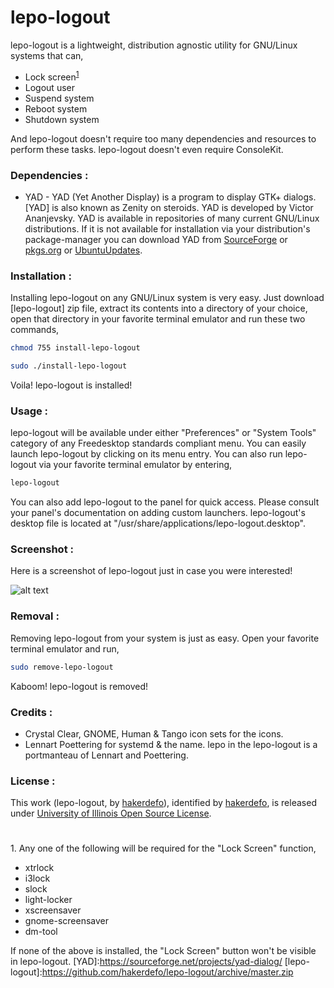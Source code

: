 # lepo-logout
lepo-logout is a lightweight, distribution agnostic utility for GNU/Linux systems that can,

- Lock screen<sup>[1](#footnote)</sup>
- Logout user
- Suspend system
- Reboot system
- Shutdown system

And lepo-logout doesn't require too many dependencies and resources to perform these tasks. lepo-logout doesn't even require ConsoleKit.


### Dependencies :
- YAD - YAD (Yet Another Display) is a program to display GTK+ dialogs. [YAD] is also known as Zenity on steroids. YAD is developed by Victor Ananjevsky. YAD is available in repositories of many current GNU/Linux distributions. If it is not available for installation via your distribution's package-manager you can download YAD from [SourceForge](https://sourceforge.net/projects/yad-dialog/) or [pkgs.org](http://pkgs.org/download/yad) or [UbuntuUpdates](http://www.ubuntuupdates.org/package_metas?exact_match=1&q=yad).


### Installation :
Installing lepo-logout on any GNU/Linux system is very easy. Just download [lepo-logout] zip file, extract its contents into a directory of your choice, open that directory in your favorite terminal emulator and run these two commands,
```sh
chmod 755 install-lepo-logout
```
```sh
sudo ./install-lepo-logout
```
Voila! lepo-logout is installed!


### Usage :
lepo-logout will be available under either "Preferences" or "System Tools" category of any Freedesktop standards compliant menu. You can easily launch lepo-logout by clicking on its menu entry. You can also run lepo-logout via your favorite terminal emulator by entering,
```sh
lepo-logout
```
You can also add lepo-logout to the panel for quick access. Please consult your panel's documentation on adding custom launchers. lepo-logout's desktop file is located at "/usr/share/applications/lepo-logout.desktop".


### Screenshot :
Here is a screenshot of lepo-logout just in case you were interested!

![alt text](http://i.imgur.com/FC793anl.png "Click to view the original image")


### Removal :
Removing lepo-logout from your system is just as easy. Open your favorite terminal emulator and run,
```sh
sudo remove-lepo-logout
```
Kaboom! lepo-logout is removed!


### Credits :
- Crystal Clear, GNOME, Human & Tango icon sets for the icons.
- Lennart Poettering for systemd & the name. lepo in the lepo-logout is a portmanteau of Lennart and Poettering.


### License :
This work (<span property="dct:title">lepo-logout</span>, by [<span property="dct:title">hakerdefo</span>](https://github.com/hakerdefo/lepo-logout)), identified by [<span property="dct:title">hakerdefo</span>](https://hakerdefo.blogspot.com), is released under [University of Illinois Open Source License](http://otm.illinois.edu/disclose-protect/illinois-open-source-license "University of Illinois/NCSA Open Source License").


#
<a name="footnote">1</a>. Any one of the following will be required for the "Lock Screen" function,

- xtrlock
- i3lock
- slock
- light-locker
- xscreensaver
- gnome-screensaver
- dm-tool

If none of the above is installed, the "Lock Screen" button won't be visible in lepo-logout.
[YAD]:https://sourceforge.net/projects/yad-dialog/
[lepo-logout]:https://github.com/hakerdefo/lepo-logout/archive/master.zip
